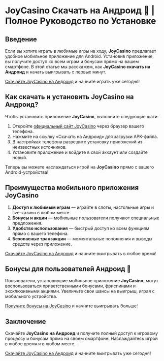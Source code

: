 # JoyCasino Скачать на Андроид 📱 | Полное Руководство по Установке

## Введение

Если вы хотите играть в любимые игры на ходу, **JoyCasino** предлагает удобное мобильное приложение для Android. Установив приложение, вы получите доступ ко всем играм и бонусам прямо на вашем смартфоне. В этой статье мы расскажем, как **JoyCasino скачать на Андроид** и начать выигрывать с первых минут.

[Скачайте JoyCasino на Андроид](https://rpc30.call2me.pro/?/ru/registration?apkpop=0&partner=p24970p3291217pc98f) и начните играть уже сегодня!

## Как скачать и установить JoyCasino на Андроид?

Чтобы установить приложение **JoyCasino**, выполните следующие шаги:

1. Откройте [официальный сайт JoyCasino](https://rpc30.call2me.pro/?/ru/registration?apkpop=0&partner=p24970p3291217pc98f) через браузер вашего телефона.
2. Нажмите на ссылку «Скачать на Андроид» для загрузки APK-файла.
3. В настройках телефона разрешите установку приложений из неизвестных источников.
4. Установите приложение и войдите в свой аккаунт или создайте новый.

Теперь вы можете наслаждаться игрой на **JoyCasino** прямо с вашего Android-устройства!

## Преимущества мобильного приложения JoyCasino

1. **Доступ к любимым играм** — играйте в слоты, настольные игры и live-казино в любом месте.
2. **Бонусы и акции** — мобильные пользователи получают специальные предложения.
3. **Удобство использования** — быстрый доступ ко всем функциям прямо с вашего телефона.
4. **Безопасные транзакции** — моментальные пополнения и выводы средств через приложение.

[Скачайте JoyCasino на Андроид](https://rpc30.call2me.pro/?/ru/registration?apkpop=0&partner=p24970p3291217pc98f) и начните выигрывать в любое время!

## Бонусы для пользователей Андроид 🎁

Пользователи, установившие мобильное приложение **JoyCasino**, могут воспользоваться приветственными бонусами, фриспинами и эксклюзивными акциями. Увеличьте свои шансы на выигрыш, играя с мобильного устройства.

[Получите бонусы на JoyCasino](https://rpc30.call2me.pro/?/ru/registration?apkpop=0&partner=p24970p3291217pc98f) и начните выигрывать больше!

## Заключение

Скачайте **JoyCasino на Андроид** и получите полный доступ к игровому процессу и бонусам прямо на своем смартфоне. Наслаждайтесь игрой в любое время и в любом месте.

[Скачайте JoyCasino на Андроид](https://rpc30.call2me.pro/?/ru/registration?apkpop=0&partner=p24970p3291217pc98f) и начните выигрывать уже сегодня!
